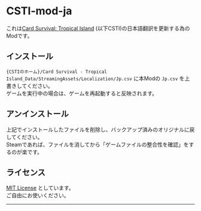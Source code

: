 # CSTI-mod-ja

これは[Card Survival: Tropical Island] (以下CSTI)の日本語翻訳を更新する為のModです。

## インストール

`{CSTIのホーム}/Card Survival - Tropical Island_Data/StreamingAssets/Localization/Jp.csv` に本Modの `Jp.csv` を上書きしてください。  
ゲームを実行中の場合は、ゲームを再起動すると反映されます。

## アンインストール

上記でインストールしたファイルを削除し、バックアップ済みのオリジナルに戻してください。  
Steamであれば、ファイルを消してから「ゲームファイルの整合性を確認」をするのが楽です。

## ライセンス

[MIT License] としています。  
ご自由にお使いください。

---

[Card Survival: Tropical Island]: https://store.steampowered.com/app/1694420/Card_Survival_Tropical_Island/
[MIT License]: https://opensource.org/license/mit/
